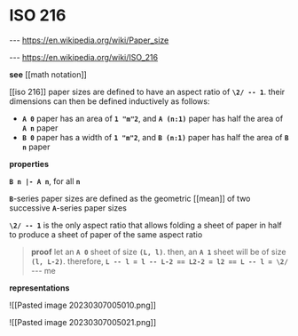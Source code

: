 # ISO 216

--- <https://en.wikipedia.org/wiki/Paper_size>

--- <https://en.wikipedia.org/wiki/ISO_216>

**see** [[math notation]]

[[iso 216]] paper sizes are defined to have an aspect ratio of **`\2/ -- 1`**. their dimensions can then be defined inductively as follows:

- **`A 0`** paper has an area of **`1 "m"2`**, and **`A (n:1)`** paper has half the area of **`A n`** paper
- **`B 0`** paper has a width of **`1 "m"2`**, and **`B (n:1)`** paper has half the area of **`B n`** paper

**properties**

**`B n |- A n`**, for all **`n`**

**`B`**-series paper sizes are defined as the geometric [[mean]] of two successive **`A`**-series paper sizes

**`\2/ -- 1`** is the only aspect ratio that allows folding a sheet of paper in half to produce a sheet of paper of the same aspect ratio

> **proof** let an **`A 0`** sheet of size **`(L, l)`**. then, an **`A 1`** sheet will be of size **`(l, L-2)`**. therefore, **`L -- l = l -- L-2 == L2-2 = l2 == L -- l = \2/`** --- me

**representations**

![[Pasted image 20230307005010.png]]

![[Pasted image 20230307005021.png]]

